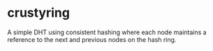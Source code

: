 # crustyring
A simple DHT using consistent hashing where each node maintains a reference to the next and previous nodes on the hash ring.

